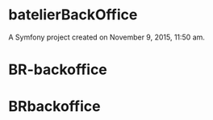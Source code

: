 batelierBackOffice
==================

A Symfony project created on November 9, 2015, 11:50 am.
# BR-backoffice
# BRbackoffice
